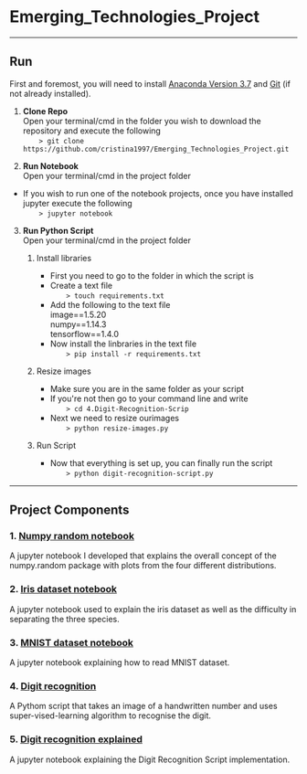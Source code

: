 # Emerging_Technologies_Project
***
## Run
First and foremost, you will need to install [Anaconda Version 3.7](https://www.anaconda.com/download/) and [Git](https://git-scm.com/book/en/v2/Getting-Started-Installing-Git) (if not already installed).

1. **Clone Repo** <br>
Open your terminal/cmd in the folder you wish to download the repository and execute the following <br>
&nbsp;&nbsp;&nbsp;&nbsp;&nbsp;&nbsp;&nbsp;```> git clone https://github.com/cristina1997/Emerging_Technologies_Project.git```

2. **Run Notebook** <br>
Open your terminal/cmd in the project folder <br>
* If you wish to run one of the notebook projects, once you have installed jupyter execute the following <br>
&nbsp;&nbsp;&nbsp;&nbsp;&nbsp;&nbsp;&nbsp;```> jupyter notebook```

3. **Run Python Script** <br>
Open your terminal/cmd in the project folder <br>
    1. Install libraries
    
        * First you need to go to the folder in which the script is <br>
        * Create a text file <br>
        &nbsp;&nbsp;&nbsp;&nbsp;&nbsp;&nbsp;&nbsp;```> touch requirements.txt``` <br>
        * Add the following to the text file <br>
          image==1.5.20 <br>
          numpy==1.14.3 <br>
          tensorflow==1.4.0 <br>
        * Now install the linbraries in the text file <br> 
        &nbsp;&nbsp;&nbsp;&nbsp;&nbsp;&nbsp;&nbsp;```> pip install -r requirements.txt``` 
        
    2. Resize images
        * Make sure you are in the same folder as your script <br>
        * If you're not then go to your command line and write <br>
        &nbsp;&nbsp;&nbsp;&nbsp;&nbsp;&nbsp;&nbsp;```> cd 4.Digit-Recognition-Scrip``` <br>
        * Next we need to resize ourimages <br>
        &nbsp;&nbsp;&nbsp;&nbsp;&nbsp;&nbsp;&nbsp;```> python resize-images.py``` <br>
      
    3. Run Script
        * Now that everything is set up, you can finally run the script <br>
        &nbsp;&nbsp;&nbsp;&nbsp;&nbsp;&nbsp;&nbsp;```> python digit-recognition-script.py```

***

## Project Components
### 1. [Numpy random notebook](https://github.com/cristina1997/Emerging_Technologies_Project/blob/master/1.Numpy-Random-Notebook/numpy-random-notebook.ipynb)
A jupyter notebook I developed that explains the overall concept of the numpy.random package with plots from the four different distributions.

### 2. [Iris dataset notebook](https://github.com/cristina1997/Emerging_Technologies_Project/blob/master/2.Iris-Dataset-Notebook/iris-dataset-notebook.ipynb)
A jupyter notebook used to explain the iris dataset as well as the difficulty in separating the three species.

### 3. [MNIST dataset notebook](https://github.com/cristina1997/Emerging_Technologies_Project/blob/master/3.MNIST-Dataset-Notebook/MNIST-dataset-notebook.ipynb)
A jupyter notebook explaining how to read MNIST dataset.

### 4. [Digit recognition](https://github.com/cristina1997/Emerging_Technologies_Project/tree/master/4.Digit-Recognition-Script)
A Pythom script that takes an image of a handwritten number and uses super-vised-learning algorithm to recognise the digit.

### 5. [Digit recognition explained](https://github.com/cristina1997/Emerging_Technologies_Project/blob/master/5.Digit-Recognition-Notebook/digit-recognition-notebook.ipynb)
A jupyter notebook explaining the Digit Recognition Script implementation.
